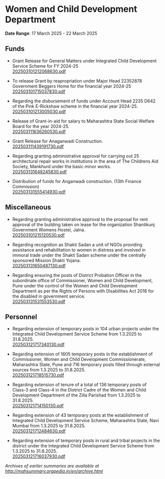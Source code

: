 # Women and Child Development Department

**Date Range**: 17 March 2025 - 22 March 2025


## Funds
- Grant Release for General Matters under Integrated Child Development Service Scheme for FY 2024-25\
  [202503101212068630.pdf](https://gr.maharashtra.gov.in/Site/Upload/Government%20Resolutions/English/202503101212068630.pdf)

- To release Grant by reapropriation under Major Head 22352878 Government Beggers Home for the financial year 2024-25\
  [202503101715037830.pdf](https://gr.maharashtra.gov.in/Site/Upload/Government%20Resolutions/English/202503101715037830.pdf)

- Regarding the disbursement of funds under Account Head 2235 D642 of the Pink E-Rickshaw scheme in the financial year 2024-25.\
  [202503101213005030.pdf](https://gr.maharashtra.gov.in/Site/Upload/Government%20Resolutions/English/202503101213005030.pdf)

- Release of Grant-in-aid for salary to Maharashtra State Social Welfare Board for the year 2024-25.\
  [202503111636260530.pdf](https://gr.maharashtra.gov.in/Site/Upload/Government%20Resolutions/English/202503111636260530.pdf)

- Grant Release for Anaganwadi Construction.\
  [202503111439191730.pdf](https://gr.maharashtra.gov.in/Site/Upload/Government%20Resolutions/English/202503111439191730.pdf)

- Regarding granting administrative approval for carrying out 25 architectural repair works in institutions in the area of The Childrens Aid Society, Mankhurd under the basic minor works.\
  [202503131648245830.pdf](https://gr.maharashtra.gov.in/Site/Upload/Government%20Resolutions/English/202503131648245830.pdf)

- Distribution of funds for Anganwadi construction. (13th Finance Commission)\
  [202503131555414930.pdf](https://gr.maharashtra.gov.in/Site/Upload/Government%20Resolutions/English/202503131555414930.pdf)

## Miscellaneous
- Regarding granting administrative approval to the proposal for rent approval of the building taken on lease for the organization Shantikunj Government Womens Hostel, Jalna.\
  [202503101215120530.pdf](https://gr.maharashtra.gov.in/Site/Upload/Government%20Resolutions/English/202503101215120530.pdf)

- Regarding recognition as Shakti Sadan a unit of NGOs providing assistance and rehabilitation to women in distress and involved in immoral trade under the Shakti Sadan scheme under the centrally sponsored Mission Shakti Yojana.\
  [202503131650487130.pdf](https://gr.maharashtra.gov.in/Site/Upload/Government%20Resolutions/English/202503131650487130.pdf)

- Regarding ensuring the posts of District Probation Officer in the subordinate office of Commissioner, Women and Child Development, Pune under the control of the Women and Child Development Department as per the Rights of Persons with Disabilities Act 2016 for the disabled in government service.\
  [202503131531553530.pdf](https://gr.maharashtra.gov.in/Site/Upload/Government%20Resolutions/English/202503131531553530.pdf)

## Personnel
- Regarding extension of temporary posts in 104 urban projects under the Integrated Child Development Service Scheme from 1.3.2025 to 31.8.2025.\
  [202503121717340130.pdf](https://gr.maharashtra.gov.in/Site/Upload/Government%20Resolutions/English/202503121717340130.pdf)

- Regarding extension of 1605 temporary posts in the establishment of Commissioner, Women and Child Development Commissionerate, Maharashtra State, Pune and 716 temporary posts filled through external sources from 1.3.2025 to 31.8.2025.\
  [202503121718515730.pdf](https://gr.maharashtra.gov.in/Site/Upload/Government%20Resolutions/English/202503121718515730.pdf)

- Regarding extension of tenure of a total of 136 temporary posts of Class-3 and Class-4 in the District Cadre of the Women and Child Development Department of the Zilla Parishad from 1.3.2025 to 31.8.2025.\
  [202503121714150130.pdf](https://gr.maharashtra.gov.in/Site/Upload/Government%20Resolutions/English/202503121714150130.pdf)

- Regarding extension of 43 temporary posts at the establishment of Integrated Child Development Service Scheme, Maharashtra State, Navi Mumbai from 1.3.2025 to 31.8.2025.\
  [202503121712484630.pdf](https://gr.maharashtra.gov.in/Site/Upload/Government%20Resolutions/English/202503121712484630.pdf)

- Regarding extension of temporary posts in rural and tribal projects in the district under the Integrated Child Development Service Scheme from 1.3.2025 to 31.8.2025.\
  [202503121716037930.pdf](https://gr.maharashtra.gov.in/Site/Upload/Government%20Resolutions/English/202503121716037930.pdf)


*Archives of earlier summaries are available at http://mahsummary.orgpedia.in/en/archive.html*